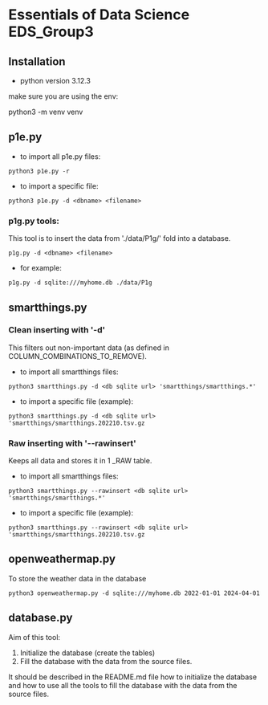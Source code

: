 # Essentials of Data Science EDS_Group3

## Installation

* python version 3.12.3 

make sure you are using the env:

python3 -m venv venv

## p1e.py

* to import all p1e.py files:

`python3 p1e.py -r`

* to import a specific file: 

`python3 p1e.py -d <dbname> <filename>`

### p1g.py tools:
This tool is to insert the data from './data/P1g/' fold into a database.

`p1g.py -d <dbname> <filename>`

* for example:

`p1g.py -d sqlite:///myhome.db ./data/P1g`

## smartthings.py

### Clean inserting with '-d'
This filters out non-important data (as defined in COLUMN_COMBINATIONS_TO_REMOVE).

* to import all smartthings files:

`python3 smartthings.py -d <db sqlite url> 'smartthings/smartthings.*'`

* to import a specific file (example):

`python3 smartthings.py -d <db sqlite url> 'smartthings/smartthings.202210.tsv.gz`

### Raw inserting with '--rawinsert'
Keeps all data and stores it in 1 _RAW table.

* to import all smartthings files:

`python3 smartthings.py --rawinsert <db sqlite url> 'smartthings/smartthings.*'`

* to import a specific file (example):

`python3 smartthings.py --rawinsert <db sqlite url> 'smartthings/smartthings.202210.tsv.gz`

## openweathermap.py

To store the weather data in the database

`python3 openweathermap.py -d sqlite:///myhome.db 2022-01-01 2024-04-01`

## database.py
Aim of this tool:
1. Initialize the database (create the tables) 
2. Fill the database with the data from the source files.



It should be described in the README.md file how to initialize the database and how to use all the tools to fill the database with the data from the source files.
